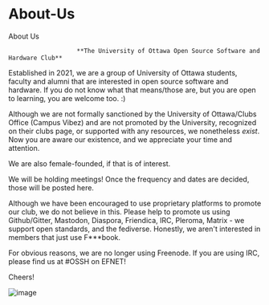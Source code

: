 # About-Us
About Us

                       **The University of Ottawa Open Source Software and Hardware Club**
                                      
   Established in 2021, we are a group of University of Ottawa students, faculty and alumni that are interested in open source software and hardware.  If you do not know what that means/those are, but you are open to learning, you are welcome too. :)
   
   Although we are not formally sanctioned by the University of Ottawa/Clubs Office (Campus Vibez) and are not promoted by the University, recognized on their clubs page, or supported with any resources, we nonetheless *exist*.  Now you are aware our existence, and we appreciate your time and attention. 
   
   We are also female-founded, if that is of interest.
   
   We will be holding meetings! Once the frequency and dates are decided, those will be posted here.  
   
   Although we have been encouraged to use proprietary platforms to promote our club, we do not believe in this.  Please help to promote us using Github/Gitter, Mastodon, Diaspora, Friendica, IRC, Pleroma, Matrix - we support open standards, and the fediverse.  Honestly, we aren't interested in members that just use F***book.
   
   For obvious reasons, we are no longer using Freenode.  If you are using IRC, please find us at #OSSH on EFNET!
   
   Cheers!
   
   
  ![image](https://user-images.githubusercontent.com/65868461/119195094-0fcb5300-ba52-11eb-9955-15e8723cb8e4.png)
   
   
